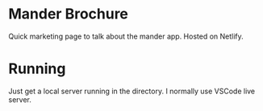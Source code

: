 # Mander Brochure

Quick marketing page to talk about the mander app.  Hosted on Netlify.

# Running

Just get a local server running in the directory.  I normally use VSCode live server.
